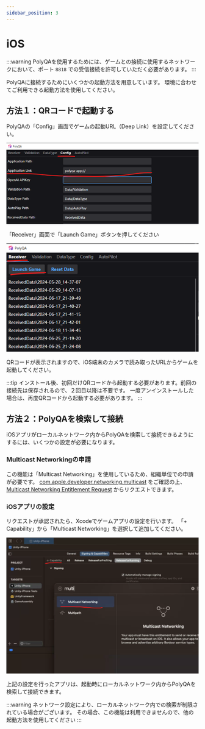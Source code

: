 ```yaml
---
sidebar_position: 3
---
```


# iOS

:::warning
PolyQAを使用するためには、ゲームとの接続に使用するネットワークにおいて、ポート `8818` での受信接続を許可していただく必要があります。
:::

PolyQAに接続するためにいくつかの起動方法を用意しています。
環境に合わせてご利用できる起動方法を使用してください。

## 方法１：QRコードで起動する

PolyQAの「Config」画面でゲームの起動URL（Deep Link）を設定してください。

![](./img/application_link.png)

「Receiver」画面で「Launch Game」ボタンを押してください

![](./img/launch_game.png)

QRコードが表示されますので、iOS端末のカメラで読み取ったURLからゲームを起動してください。

:::tip
インストール後、初回だけQRコードから起動する必要があります。前回の接続先は保存されるので、２回目以降は不要です。
一度アンインストールした場合は、再度QRコードから起動する必要があります。
:::

## 方法２：PolyQAを検索して接続

iOSアプリがローカルネットワーク内からPolyQAを検索して接続できるようにするには、いくつかの設定が必要になります。

### Multicast Networkingの申請

この機能は「Multicast Networking」を使用しているため、組織単位での申請が必要です。
[com\.apple\.developer\.networking\.multicast](https://developer.apple.com/documentation/bundleresources/entitlements/com_apple_developer_networking_multicast)
をご確認の上、
[Multicast Networking Entitlement Request](https://developer.apple.com/contact/request/networking-multicast)
からリクエストできます。

### iOSアプリの設定

リクエストが承認されたら、Xcodeでゲームアプリの設定を行います。
「+ Capability」から「Multicast Networking」を選択して追加してください。

![](./img/multi_networking.png)

上記の設定を行ったアプリは、起動時にローカルネットワーク内からPolyQAを検索して接続できます。

:::warning
ネットワーク設定により、ローカルネットワーク内での検索が制限されている場合がございます。
その場合、この機能は利用できませんので、他の起動方法を使用してください
:::


